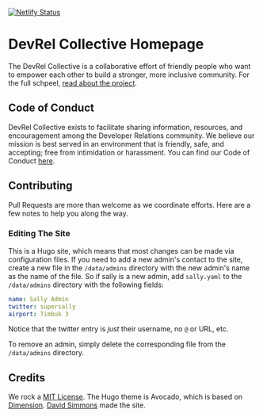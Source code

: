 [![Netlify Status](https://api.netlify.com/api/v1/badges/c9dbbb4a-5ea3-4214-bb24-3d45a83ff2d0/deploy-status)](https://app.netlify.com/sites/drc-dev/deploys)

# DevRel Collective Homepage

The DevRel Collective is a collaborative effort of friendly people who want to empower each other to build a stronger, more inclusive community. For the full schpeel, [read about the project](https://github.com/devrelcollective/getting-started).

## Code of Conduct
DevRel Collective exists to facilitate sharing information, resources, and encouragement among the Developer Relations community. We believe our mission is best served in an environment that is friendly, safe, and accepting; free from intimidation or harassment. You can find our Code of Conduct [here](https://github.com/devrelcollective/getting-started/blob/main/CodeOfConduct.md).

## Contributing

Pull Requests are more than welcome as we coordinate efforts. Here are a few notes to help you along the way.

### Editing The Site

This is a Hugo site, which means that most changes can be made via configuration files. If you need to add a new admin's contact to the site, create a new file in the `/data/admins` directory with the new admin's name as the name of the file. So if sally is a new admin, add `sally.yaml` to the `/data/admins` directory with the following fields:

```yaml
name: Sally Admin
twitter: supersally
airport: Timbuk 3
```
Notice that the twitter entry is *just* their username, no `@` or URL, etc. 

To remove an admin, simply delete the corresponding file from the `/data/admins` directory.

## Credits

We rock a [MIT License](https://opensource.org/licenses/MIT). The Hugo theme is Avocado, which is based on [Dimension](https://github.com/your-identity/hugo-theme-dimension/). [David Simmons](https://github.com/davidgs) made the site.


